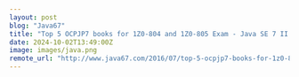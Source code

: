 ```yaml
---
layout: post
blog: "Java67"
title: "Top 5 OCPJP7 books for 1Z0-804 and 1Z0-805 Exam - Java SE 7 II Certification"
date: 2024-10-02T13:49:00Z
image: images/java.png
remote_url: "http://www.java67.com/2016/07/top-5-ocpjp7-books-for-1z0-804-and-1z0-certification.html"
---
```


